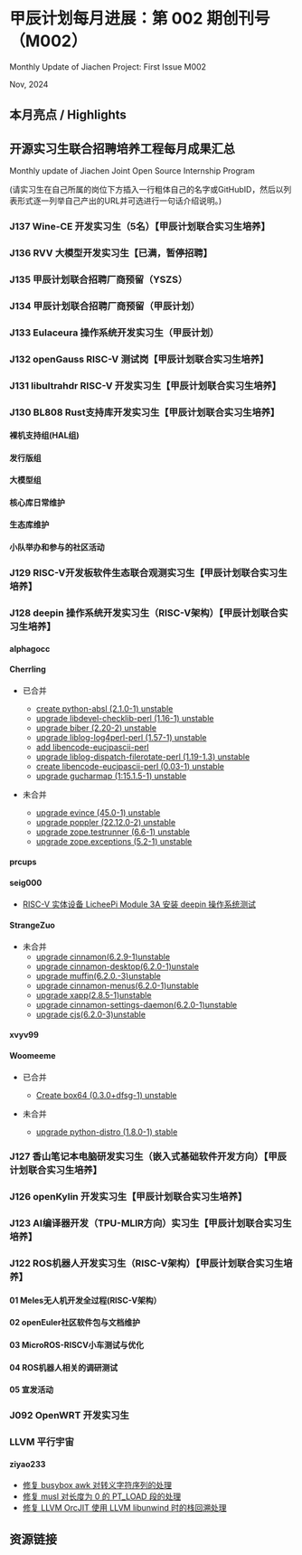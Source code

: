 # 甲辰计划每月进展：第 002 期创刊号（M002）

Monthly Update of Jiachen Project: First Issue M002

Nov, 2024

## 本月亮点 / Highlights

## 开源实习生联合招聘培养工程每月成果汇总

Monthly update of Jiachen Joint Open Source Internship Program

(请实习生在自己所属的岗位下方插入一行粗体自己的名字或GitHubID，然后以列表形式逐一列举自己产出的URL并可选进行一句话介绍说明。)

### J137  Wine-CE 开发实习生（5名）【甲辰计划联合实习生培养】

### J136 RVV 大模型开发实习生【已满，暂停招聘】

### J135 甲辰计划联合招聘厂商预留（YSZS）

### J134 甲辰计划联合招聘厂商预留（甲辰计划）

### J133 Eulaceura 操作系统开发实习生（甲辰计划）

### J132 openGauss RISC-V 测试岗【甲辰计划联合实习生培养】

### J131 libultrahdr RISC-V 开发实习生【甲辰计划联合实习生培养】

### J130 BL808 Rust支持库开发实习生【甲辰计划联合实习生培养】

#### 裸机支持组(HAL组)

#### 发行版组

#### 大模型组

#### 核心库日常维护

#### 生态库维护

#### 小队举办和参与的社区活动

### J129 RISC-V开发板软件生态联合观测实习生【甲辰计划联合实习生培养】

### J128 deepin 操作系统开发实习生（RISC-V架构）【甲辰计划联合实习生培养】

#### alphagocc

#### Cherrling

* 已合并
  * [create python-absl (2.1.0-1) unstable](https://github.com/deepin-community/python-absl/pull/3)
  * [upgrade libdevel-checklib-perl (1.16-1) unstable](https://github.com/deepin-community/libdevel-checklib-perl/pull/1)
  * [upgrade biber (2.20-2) unstable](https://github.com/deepin-community/biber/pull/1)
  * [upgrade liblog-log4perl-perl (1.57-1) unstable](https://github.com/deepin-community/liblog-log4perl-perl/pull/2)
  * [add libencode-eucjpascii-perl ](https://github.com/deepin-community/Repository-Manager/pull/940)
  * [upgrade liblog-dispatch-filerotate-perl (1.19-1.3) unstable](https://github.com/deepin-community/liblog-dispatch-filerotate-perl/pull/2)
  * [create libencode-eucjpascii-perl (0.03-1) unstable](https://github.com/deepin-community/libencode-eucjpascii-perl/pull/1)
  * [upgrade gucharmap (1:15.1.5-1) unstable](https://github.com/deepin-community/gucharmap/pull/1)

* 未合并
  * [upgrade evince (45.0-1) unstable](https://github.com/deepin-community/evince/pull/1)
  * [upgrade poppler (22.12.0-2) unstable](https://github.com/deepin-community/poppler/pull/2)
  * [upgrade zope.testrunner (6.6-1) unstable](https://github.com/deepin-community/zope.testrunner/pull/3)
  * [upgrade zope.exceptions (5.2-1) unstable](https://github.com/deepin-community/zope.exceptions/pull/3)

#### prcups

#### seig000

- [RISC-V 实体设备 LicheePi Module 3A 安装 deepin 操作系统测试](https://github.com/seig000/Test-for-Installing-Deepin-on-LicheePi-Module-3A)

#### StrangeZuo

* 未合并
  * [upgrade cinnamon(6.2.9-1)unstable](https://github.com/deepin-community/cinnamon/pull/1)
  * [upgrade cinnamon-desktop(6.2.0-1)unstale](https://github.com/deepin-community/cinnamon-desktop/pull/1)
  * [upgrade muffin(6.2.0.-3)unstable](https://github.com/deepin-community/muffin/pull/2)
  * [upgrade cinnamon-menus(6.2.0-1)unstable](https://github.com/deepin-community/cinnamon-menus/pull/1)
  * [upgrade xapp(2.8.5-1)unstable](https://github.com/deepin-community/xapp/pull/1)
  * [upgrade cinnamon-settings-daemon(6.2.0-1)unstable](https://github.com/deepin-community/cinnamon-settings-daemon/pull/1)
  * [upgrade cjs(6.2.0-3)unstable](https://github.com/deepin-community/cjs/pull/2)

#### xvyv99

#### Woomeeme

* 已合并
  * [Create box64 (0.3.0+dfsg-1) unstable](https://github.com/deepin-community/box64/pull/2)

* 未合并
  * [upgrade python-distro (1.8.0-1) stable](https://github.com/deepin-community/python-distro/pull/1)

### J127 香山笔记本电脑研发实习生（嵌入式基础软件开发方向）【甲辰计划联合实习生培养】

### J126 openKylin 开发实习生【甲辰计划联合实习生培养】

### J123 AI编译器开发（TPU-MLIR方向）实习生【甲辰计划联合实习生培养】



### J122 ROS机器人开发实习生（RISC-V架构）【甲辰计划联合实习生培养】

#### 01 Meles无人机开发全过程(RISC-V架构）

#### 02 openEuler社区软件包与文档维护

#### 03 MicroROS-RISCV小车测试与优化

#### 04 ROS机器人相关的调研测试

#### 05 宣发活动

### J092 OpenWRT 开发实习生

### LLVM 平行宇宙

#### ziyao233

- [修复 busybox awk 对转义字符序列的处理](https://lists.busybox.net/pipermail/busybox/2024-November/091022.html)
- [修复 musl 对长度为 0 的 PT_LOAD 段的处理](https://www.openwall.com/lists/musl/2024/11/18/1)
- [修复 LLVM OrcJIT 使用 LLVM libunwind 时的栈回溯处理](https://github.com/llvm/llvm-project/pull/112087)

## 资源链接
